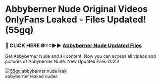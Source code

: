 # Abbyberner Nude Original Videos 0nlyFans Leaked - Files Updated! (55gq)

<h3>🔴 CLICK HERE 🌐==►► <a href="https://tinyurl.com/yrmya6cz" rel="nofollow">Abbyberner Nude Updated Files</a></h3>

Get Abbyberner Nude and all content. Now you can access all videos and pictures of Abbyberner Nude. New Updated Files 2025!

[![55gq](https://i.imgur.com/FMdXYCs.gif)](https://tinyurl.com/yrmya6cz)
abbyberner nude leak<br>
abbyberner leaked nudes